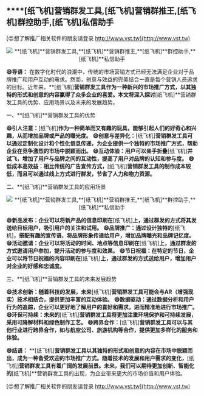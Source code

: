 ## ****[纸飞机]**营销群发工具,**[纸飞机]**营销群推王,**[纸飞机]**群控助手,**[纸飞机]**私信助手**

[😍想了解推广相关软件的朋友请登录 http://www.vst.tw](http://www.vst.tw)

 <center><img src="https://vst.tw/MP4/tuiguang/png/8.png" alt="**[纸飞机]**营销群发工具,**[纸飞机]**营销群推王,**[纸飞机]**群控助手,**[纸飞机]**私信助手"></center>

**😄导语：**
在数字化时代的浪潮中，传统的市场营销方式已经无法满足企业对于品牌推广和用户互动的需求。然而，创意与效益的完美结合一直是每个营销人员追求的目标。近年来，**[纸飞机]**营销群发工具作为一种新兴的市场推广方式，以其独特的形式和创意的内容赢得了众多企业的喜爱。本文将深入探讨**[纸飞机]**营销群发工具的优势、应用场景以及未来的发展趋势。

一、**[纸飞机]**营销群发工具的优势

**😄引人注意：**[纸飞机]**作为一种简单而又有趣的玩具，能够引起人们的好奇心和兴趣，从而增加品牌或产品的曝光度。**
**😄创意与差异化：**[纸飞机]**营销群发工具可以通过定制化设计和个性化信息传递，为企业提供一个独特的市场推广方式，帮助企业在竞争激烈的市场中脱颖而出。**
**😄互动体验：用户可以亲手折叠**[纸飞机]**并试飞，增加了用户与品牌之间的互动性，提高了用户对品牌的认知和参与度。**
**😄低成本高效益：相比传统的广告宣传方式，**[纸飞机]**营销群发工具的制作成本较低，而且可以通过线上方式进行群发，节省了人力和物力资源。**

二、**[纸飞机]**营销群发工具的应用场景

 <center><img src="https://vst.tw/MP4/tuiguang/png/4.png" alt="**[纸飞机]**营销群发工具,**[纸飞机]**营销群推王,**[纸飞机]**群控助手,**[纸飞机]**私信助手"></center>

**😄新品发布：企业可以将新产品的信息印刷在**[纸飞机]**上，通过群发的方式将其发送给目标用户，吸引用户的关注和试用。**
**😄品牌推广：通过设计独特的**[纸飞机]**，搭配有趣的宣传语，将品牌形象传递给用户，增加品牌曝光和品牌记忆度。**
**😄活动邀请：企业可以将活动的时间、地点等信息印刷在**[纸飞机]**上，通过群发的方式邀请用户参加，提升活动的参与度和效果。**
**😄节日祝福：在特定的节日，企业可以将节日祝福的内容印刷在**[纸飞机]**上，通过群发的方式送给用户，增加用户对企业的好感和忠诚度。**

三、**[纸飞机]**营销群发工具的未来发展趋势

**😄技术创新：随着科技的发展，未来**[纸飞机]**营销群发工具可能会与AR（增强现实）技术相结合，提供更加丰富的互动体验。**
**😄数据驱动：通过数据分析和用户行为的追踪，企业可以更好地了解用户的喜好和需求，进而精准地进行市场推广。**
**😄环保可持续：未来的**[纸飞机]**营销群发工具将更加注重环境保护和可持续发展，采用可降解材料和绿色制作工艺。**
**😄跨界合作：**[纸飞机]**营销群发工具可以与其他行业进行跨界合作，如与航空公司、旅游机构等合作，提供更加多样化的服务和体验。**

**😄结语：**
**[纸飞机]**营销群发工具以其独特的形式和创意的内容在市场中脱颖而出，成为一种备受欢迎的市场推广方式。随着技术的发展和用户需求的变化，**[纸飞机]**营销群发工具有着广阔的发展前景。未来，我们可以期待更加创新、智能化的**[纸飞机]**营销群发工具的出现，为企业带来更大的市场价值和用户体验。

[😍想了解推广相关软件的朋友请登录 http://www.vst.tw](http://www.vst.tw)



